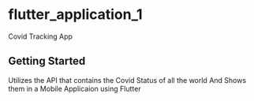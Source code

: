 # flutter_application_1

Covid Tracking App 
## Getting Started

Utilizes the API that contains the Covid Status of all the world 
And Shows them in a Mobile Applicaion using Flutter 
